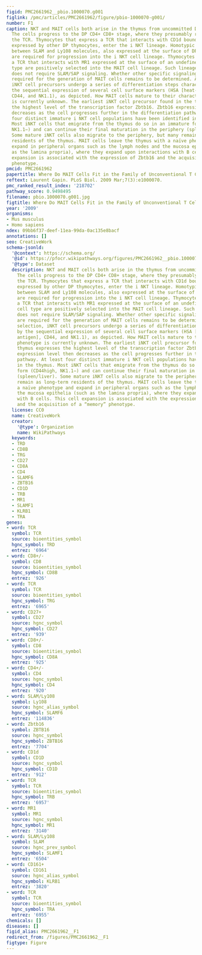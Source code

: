 ```yaml
---
figid: PMC2661962__pbio.1000070.g001
figlink: /pmc/articles/PMC2661962/figure/pbio-1000070-g001/
number: F1
caption: NKT and MAIT cells both arise in the thymus from uncommitted DN precursors.
  The cells progress to the DP CD4+ CD8+ stage, where they presumably randomly rearrange
  the TCR. Thymocytes that express a TCR that interacts with CD1d bound to self-glycolipid,
  expressed by other DP thymocytes, enter the i NKT lineage. Homotypic interactions
  between SLAM and Ly108 molecules, also expressed at the surface of DP thymocytes,
  are required for progression into the i NKT cell lineage. Thymocytes that express
  a TCR that interacts with MR1 expressed at the surface of an undefined myeloid cell
  type are positively selected into the MAIT cell lineage. Such lineage commitment
  does not require SLAM/SAP signaling. Whether other specific signaling pathways are
  required for the generation of MAIT cells remains to be determined. After selection,
  iNKT cell precursors undergo a series of differentiation steps characterized by
  the sequential expression of several cell surface markers (HSA [heat-stable antigen],
  CD44, and NK1.1), as depicted. How MAIT cells mature to their characteristic phenotype
  is currently unknown. The earliest iNKT cell precursor found in the thymus expresses
  the highest level of the transcription factor Zbtb16. Zbtb16 expression level then
  decreases as the cell progresses further in the differentiation pathway. At least
  four distinct immature i NKT cell populations have been identified in the thymus.
  Most iNKT cells that emigrate from the thymus do so in an immature form (CD44high,
  NK1.1−) and can continue their final maturation in the periphery (spleen/liver).
  Some mature iNKT cells also migrate to the periphery, but many remain as long-term
  residents of the thymus. MAIT cells leave the thymus with a naïve phenotype and
  expand in peripheral organs such as the lymph nodes and the mucosa epithelia (such
  as the lamina propria), where they expand upon interactions with B cells. This cell
  expansion is associated with the expression of Zbtb16 and the acquisition of a “memory”
  phenotype.
pmcid: PMC2661962
papertitle: Where Do MAIT Cells Fit in the Family of Unconventional T Cells?.
reftext: Laurent Gapin. PLoS Biol. 2009 Mar;7(3):e1000070.
pmc_ranked_result_index: '218702'
pathway_score: 0.9498495
filename: pbio.1000070.g001.jpg
figtitle: Where Do MAIT Cells Fit in the Family of Unconventional T Cells?
year: '2009'
organisms:
- Mus musculus
- Homo sapiens
ndex: 09bb6f37-deef-11ea-99da-0ac135e8bacf
annotations: []
seo: CreativeWork
schema-jsonld:
  '@context': https://schema.org/
  '@id': https://pfocr.wikipathways.org/figures/PMC2661962__pbio.1000070.g001.html
  '@type': Dataset
  description: NKT and MAIT cells both arise in the thymus from uncommitted DN precursors.
    The cells progress to the DP CD4+ CD8+ stage, where they presumably randomly rearrange
    the TCR. Thymocytes that express a TCR that interacts with CD1d bound to self-glycolipid,
    expressed by other DP thymocytes, enter the i NKT lineage. Homotypic interactions
    between SLAM and Ly108 molecules, also expressed at the surface of DP thymocytes,
    are required for progression into the i NKT cell lineage. Thymocytes that express
    a TCR that interacts with MR1 expressed at the surface of an undefined myeloid
    cell type are positively selected into the MAIT cell lineage. Such lineage commitment
    does not require SLAM/SAP signaling. Whether other specific signaling pathways
    are required for the generation of MAIT cells remains to be determined. After
    selection, iNKT cell precursors undergo a series of differentiation steps characterized
    by the sequential expression of several cell surface markers (HSA [heat-stable
    antigen], CD44, and NK1.1), as depicted. How MAIT cells mature to their characteristic
    phenotype is currently unknown. The earliest iNKT cell precursor found in the
    thymus expresses the highest level of the transcription factor Zbtb16. Zbtb16
    expression level then decreases as the cell progresses further in the differentiation
    pathway. At least four distinct immature i NKT cell populations have been identified
    in the thymus. Most iNKT cells that emigrate from the thymus do so in an immature
    form (CD44high, NK1.1−) and can continue their final maturation in the periphery
    (spleen/liver). Some mature iNKT cells also migrate to the periphery, but many
    remain as long-term residents of the thymus. MAIT cells leave the thymus with
    a naïve phenotype and expand in peripheral organs such as the lymph nodes and
    the mucosa epithelia (such as the lamina propria), where they expand upon interactions
    with B cells. This cell expansion is associated with the expression of Zbtb16
    and the acquisition of a “memory” phenotype.
  license: CC0
  name: CreativeWork
  creator:
    '@type': Organization
    name: WikiPathways
  keywords:
  - TRD
  - CD8B
  - TRG
  - CD27
  - CD8A
  - CD4
  - SLAMF6
  - ZBTB16
  - CD1D
  - TRB
  - MR1
  - SLAMF1
  - KLRB1
  - TRA
genes:
- word: TCR
  symbol: TCR
  source: bioentities_symbol
  hgnc_symbol: TRD
  entrez: '6964'
- word: CD8+/-
  symbol: CD8
  source: bioentities_symbol
  hgnc_symbol: CD8B
  entrez: '926'
- word: TCR
  symbol: TCR
  source: bioentities_symbol
  hgnc_symbol: TRG
  entrez: '6965'
- word: CD27+
  symbol: CD27
  source: hgnc_symbol
  hgnc_symbol: CD27
  entrez: '939'
- word: CD8+/-
  symbol: CD8
  source: bioentities_symbol
  hgnc_symbol: CD8A
  entrez: '925'
- word: CD4+/-
  symbol: CD4
  source: hgnc_symbol
  hgnc_symbol: CD4
  entrez: '920'
- word: SLAM/Ly108
  symbol: Ly108
  source: hgnc_alias_symbol
  hgnc_symbol: SLAMF6
  entrez: '114836'
- word: Zbtb16
  symbol: ZBTB16
  source: hgnc_symbol
  hgnc_symbol: ZBTB16
  entrez: '7704'
- word: CD1d
  symbol: CD1D
  source: hgnc_symbol
  hgnc_symbol: CD1D
  entrez: '912'
- word: TCR
  symbol: TCR
  source: bioentities_symbol
  hgnc_symbol: TRB
  entrez: '6957'
- word: MR1
  symbol: MR1
  source: hgnc_symbol
  hgnc_symbol: MR1
  entrez: '3140'
- word: SLAM/Ly108
  symbol: SLAM
  source: hgnc_prev_symbol
  hgnc_symbol: SLAMF1
  entrez: '6504'
- word: CD161+
  symbol: CD161
  source: hgnc_alias_symbol
  hgnc_symbol: KLRB1
  entrez: '3820'
- word: TCR
  symbol: TCR
  source: bioentities_symbol
  hgnc_symbol: TRA
  entrez: '6955'
chemicals: []
diseases: []
figid_alias: PMC2661962__F1
redirect_from: /figures/PMC2661962__F1
figtype: Figure
---
```

